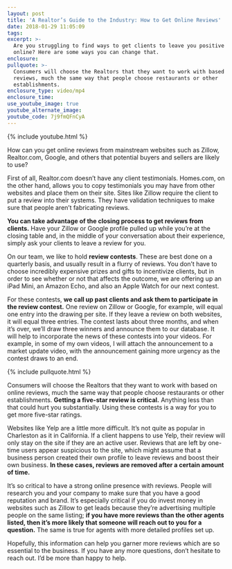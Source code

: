 ```yaml
---
layout: post
title: 'A Realtor’s Guide to the Industry: How to Get Online Reviews'
date: 2018-01-29 11:05:09
tags:
excerpt: >-
  Are you struggling to find ways to get clients to leave you positive reviews
  online? Here are some ways you can change that.
enclosure:
pullquote: >-
  Consumers will choose the Realtors that they want to work with based on online
  reviews, much the same way that people choose restaurants or other
  establishments.
enclosure_type: video/mp4
enclosure_time:
use_youtube_image: true
youtube_alternate_image:
youtube_code: 7j9fmQFnCyA
---
```



{% include youtube.html %}

How can you get online reviews from mainstream websites such as Zillow, Realtor.com, Google, and others that potential buyers and sellers are likely to use?

First of all, Realtor.com doesn’t have any client testimonials. Homes.com, on the other hand, allows you to copy testimonials you may have from other websites and place them on their site. Sites like Zillow require the client to put a review into their systems. They have validation techniques to make sure that people aren’t fabricating reviews.

**You can take advantage of the closing process to get reviews from clients.** Have your Zillow or Google profile pulled up while you’re at the closing table and, in the middle of your conversation about their experience, simply ask your clients to leave a review for you.

On our team, we like to hold **review contests**. These are best done on a quarterly basis, and usually result in a flurry of reviews. You don’t have to choose incredibly expensive prizes and gifts to incentivize clients, but in order to see whether or not that affects the outcome, we are offering up an iPad Mini, an Amazon Echo, and also an Apple Watch for our next contest.

For these contests, **we call up past clients and ask them to participate in the review contest.** One review on Zillow or Google, for example, will equal one entry into the drawing per site. If they leave a review on both websites, it will equal three entries. The contest lasts about three months, and when it’s over, we’ll draw three winners and announce them to our database. It will help to incorporate the news of these contests into your videos. For example, in some of my own videos, I will attach the announcement to a market update video, with the announcement gaining more urgency as the contest draws to an end.

{% include pullquote.html %}

Consumers will choose the Realtors that they want to work with based on online reviews, much the same way that people choose restaurants or other establishments. **Getting a five-star review is critical.** Anything less than that could hurt you substantially. Using these contests is a way for you to get more five-star ratings.

Websites like Yelp are a little more difficult. It’s not quite as popular in Charleston as it in California. If a client happens to use Yelp, their review will only stay on the site if they are an active user. Reviews that are left by one-time users appear suspicious to the site, which might assume that a business person created their own profile to leave reviews and boost their own business. **In these cases, reviews are removed after a certain amount of time.**

It’s so critical to have a strong online presence with reviews. People will research you and your company to make sure that you have a good reputation and brand. It’s especially critical if you do invest money in websites such as Zillow to get leads because they’re advertising multiple people on the same listing; **if you have more reviews than the other agents listed, then it’s more likely that someone will reach out to you for a question.** The same is true for agents with more detailed profiles set up.

Hopefully, this information can help you garner more reviews which are so essential to the business. If you have any more questions, don’t hesitate to reach out. I’d be more than happy to help.
